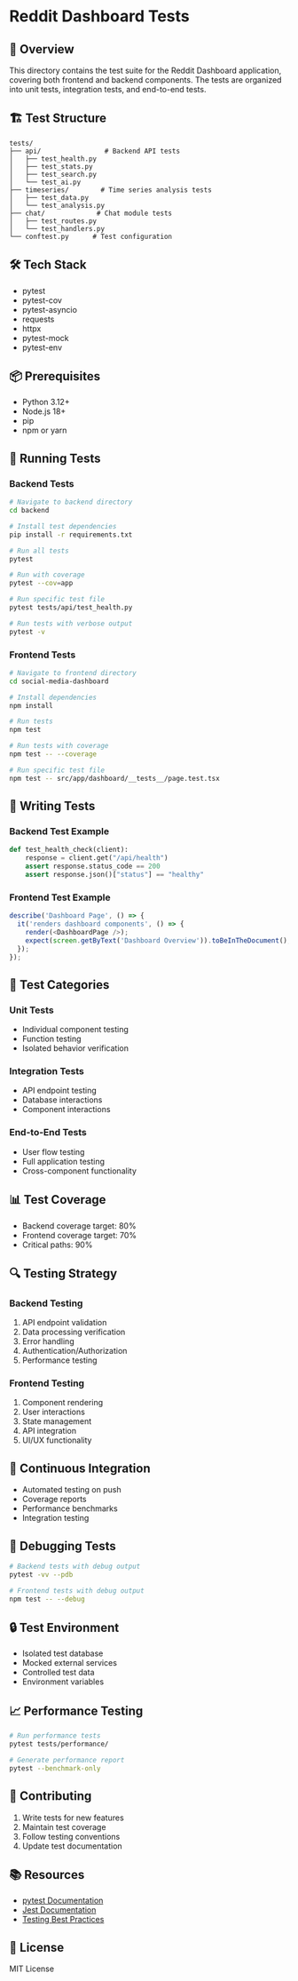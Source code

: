 # Reddit Dashboard Tests

## 🚀 Overview
This directory contains the test suite for the Reddit Dashboard application, covering both frontend and backend components. The tests are organized into unit tests, integration tests, and end-to-end tests.

## 🏗️ Test Structure
```
tests/
├── api/                # Backend API tests
│   ├── test_health.py
│   ├── test_stats.py
│   ├── test_search.py
│   └── test_ai.py
├── timeseries/        # Time series analysis tests
│   ├── test_data.py
│   └── test_analysis.py
├── chat/             # Chat module tests
│   ├── test_routes.py
│   └── test_handlers.py
└── conftest.py      # Test configuration
```

## 🛠️ Tech Stack
- pytest
- pytest-cov
- pytest-asyncio
- requests
- httpx
- pytest-mock
- pytest-env

## 📦 Prerequisites
- Python 3.12+
- Node.js 18+
- pip
- npm or yarn

## 🚀 Running Tests

### Backend Tests
```bash
# Navigate to backend directory
cd backend

# Install test dependencies
pip install -r requirements.txt

# Run all tests
pytest

# Run with coverage
pytest --cov=app

# Run specific test file
pytest tests/api/test_health.py

# Run tests with verbose output
pytest -v
```

### Frontend Tests
```bash
# Navigate to frontend directory
cd social-media-dashboard

# Install dependencies
npm install

# Run tests
npm test

# Run tests with coverage
npm test -- --coverage

# Run specific test file
npm test -- src/app/dashboard/__tests__/page.test.tsx
```

## 📝 Writing Tests

### Backend Test Example
```python
def test_health_check(client):
    response = client.get("/api/health")
    assert response.status_code == 200
    assert response.json()["status"] == "healthy"
```

### Frontend Test Example
```typescript
describe('Dashboard Page', () => {
  it('renders dashboard components', () => {
    render(<DashboardPage />);
    expect(screen.getByText('Dashboard Overview')).toBeInTheDocument();
  });
});
```

## 🧪 Test Categories

### Unit Tests
- Individual component testing
- Function testing
- Isolated behavior verification

### Integration Tests
- API endpoint testing
- Database interactions
- Component interactions

### End-to-End Tests
- User flow testing
- Full application testing
- Cross-component functionality

## 📊 Test Coverage
- Backend coverage target: 80%
- Frontend coverage target: 70%
- Critical paths: 90%

## 🔍 Testing Strategy

### Backend Testing
1. API endpoint validation
2. Data processing verification
3. Error handling
4. Authentication/Authorization
5. Performance testing

### Frontend Testing
1. Component rendering
2. User interactions
3. State management
4. API integration
5. UI/UX functionality

## 🚨 Continuous Integration
- Automated testing on push
- Coverage reports
- Performance benchmarks
- Integration testing

## 🐛 Debugging Tests
```bash
# Backend tests with debug output
pytest -vv --pdb

# Frontend tests with debug output
npm test -- --debug
```

## 🔒 Test Environment
- Isolated test database
- Mocked external services
- Controlled test data
- Environment variables

## 📈 Performance Testing
```bash
# Run performance tests
pytest tests/performance/

# Generate performance report
pytest --benchmark-only
```

## 🤝 Contributing
1. Write tests for new features
2. Maintain test coverage
3. Follow testing conventions
4. Update test documentation

## 📚 Resources
- [pytest Documentation](https://docs.pytest.org/)
- [Jest Documentation](https://jestjs.io/docs/getting-started)
- [Testing Best Practices](https://docs.pytest.org/en/stable/goodpractices.html)

## 📝 License
MIT License 